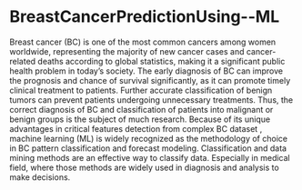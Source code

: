 # BreastCancerPredictionUsing--ML
Breast cancer (BC) is one of the most common cancers among women worldwide, representing the majority of new cancer cases and cancer- related deaths according to global statistics, making it a significant public health problem in today’s society.
The early diagnosis of BC can improve the prognosis and chance of survival significantly, as it can promote timely clinical treatment to patients. Further accurate classification of benign tumors can prevent patients undergoing unnecessary treatments. Thus, the correct diagnosis of BC and classification of patients into malignant or benign groups is the subject of much research. Because of its unique advantages in critical features detection from complex BC dataset , machine learning (ML) is widely recognized as the methodology of choice in BC pattern classification and forecast modeling.
Classification and data mining methods are an effective way to classify data. Especially in medical field, where those methods are widely used in diagnosis and analysis to make decisions.
